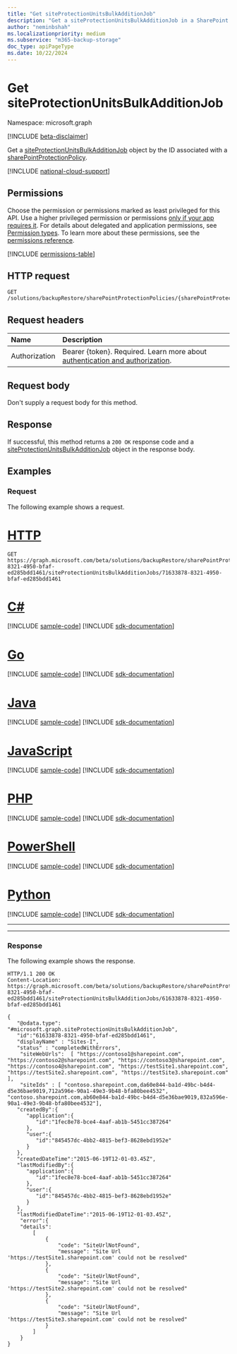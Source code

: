 ```yaml
---
title: "Get siteProtectionUnitsBulkAdditionJob"
description: "Get a siteProtectionUnitsBulkAdditionJob in a SharePoint protection policy."
author: "neminbshah"
ms.localizationpriority: medium
ms.subservice: "m365-backup-storage"
doc_type: apiPageType
ms.date: 10/22/2024
---
```


# Get siteProtectionUnitsBulkAdditionJob

Namespace: microsoft.graph

[!INCLUDE [beta-disclaimer](../../includes/beta-disclaimer.md)]

Get a [siteProtectionUnitsBulkAdditionJob](../resources/siteprotectionunitsbulkadditionjob.md) object by the ID associated with a [sharePointProtectionPolicy](../resources/sharepointprotectionpolicy.md).

[!INCLUDE [national-cloud-support](../../includes/global-only.md)]

## Permissions

Choose the permission or permissions marked as least privileged for this API. Use a higher privileged permission or permissions [only if your app requires it](/graph/permissions-overview#best-practices-for-using-microsoft-graph-permissions). For details about delegated and application permissions, see [Permission types](/graph/permissions-overview#permission-types). To learn more about these permissions, see the [permissions reference](/graph/permissions-reference).

<!-- { "blockType": "permissions", "name": "siteprotectionunitsbulkadditionjobs_get" } -->
[!INCLUDE [permissions-table](../includes/permissions/siteprotectionunitsbulkadditionjobs-get-permissions.md)]

## HTTP request

<!-- {
  "blockType": "ignored"
}
-->
``` http
GET /solutions/backupRestore/sharePointProtectionPolicies/{sharePointProtectionPolicyId}/siteProtectionUnitsBulkAdditionJobs/{siteProtectionUnitsBulkAdditionJobId}
```

## Request headers

|Name|Description|
|:---|:---|
|Authorization|Bearer {token}. Required. Learn more about [authentication and authorization](/graph/auth/auth-concepts).|

## Request body

Don't supply a request body for this method.

## Response

If successful, this method returns a `200 OK` response code and a [siteProtectionUnitsBulkAdditionJob](../resources/siteprotectionunitsbulkadditionjob.md) object in the response body.

## Examples

### Request

The following example shows a request.

# [HTTP](#tab/http)
<!-- {
  "blockType": "request",
  "name": "siteprotectionunitsbulkadditionjobs_get"
}
-->

``` http
GET https://graph.microsoft.com/beta/solutions/backupRestore/sharePointProtectionPolicies/71633878-8321-4950-bfaf-ed285bdd1461/siteProtectionUnitsBulkAdditionJobs/71633878-8321-4950-bfaf-ed285bdd1461
```

# [C#](#tab/csharp)
[!INCLUDE [sample-code](../includes/snippets/csharp/siteprotectionunitsbulkadditionjobs-get-csharp-snippets.md)]
[!INCLUDE [sdk-documentation](../includes/snippets/snippets-sdk-documentation-link.md)]

# [Go](#tab/go)
[!INCLUDE [sample-code](../includes/snippets/go/siteprotectionunitsbulkadditionjobs-get-go-snippets.md)]
[!INCLUDE [sdk-documentation](../includes/snippets/snippets-sdk-documentation-link.md)]

# [Java](#tab/java)
[!INCLUDE [sample-code](../includes/snippets/java/siteprotectionunitsbulkadditionjobs-get-java-snippets.md)]
[!INCLUDE [sdk-documentation](../includes/snippets/snippets-sdk-documentation-link.md)]

# [JavaScript](#tab/javascript)
[!INCLUDE [sample-code](../includes/snippets/javascript/siteprotectionunitsbulkadditionjobs-get-javascript-snippets.md)]
[!INCLUDE [sdk-documentation](../includes/snippets/snippets-sdk-documentation-link.md)]

# [PHP](#tab/php)
[!INCLUDE [sample-code](../includes/snippets/php/siteprotectionunitsbulkadditionjobs-get-php-snippets.md)]
[!INCLUDE [sdk-documentation](../includes/snippets/snippets-sdk-documentation-link.md)]

# [PowerShell](#tab/powershell)
[!INCLUDE [sample-code](../includes/snippets/powershell/siteprotectionunitsbulkadditionjobs-get-powershell-snippets.md)]
[!INCLUDE [sdk-documentation](../includes/snippets/snippets-sdk-documentation-link.md)]

# [Python](#tab/python)
[!INCLUDE [sample-code](../includes/snippets/python/siteprotectionunitsbulkadditionjobs-get-python-snippets.md)]
[!INCLUDE [sdk-documentation](../includes/snippets/snippets-sdk-documentation-link.md)]

---

---

### Response

The following example shows the response.
<!-- {
  "blockType": "response",
  "truncated": true,
  "@odata.type": "microsoft.graph.siteProtectionUnitsBulkAdditionJob"
}
-->

``` http
HTTP/1.1 200 OK
Content-Location: https://graph.microsoft.com/beta/solutions/backupRestore/sharePointProtectionPolicies/71633878-8321-4950-bfaf-ed285bdd1461/siteProtectionUnitsBulkAdditionJobs/61633878-8321-4950-bfaf-ed285bdd1461

{
   "@odata.type": "#microsoft.graph.siteProtectionUnitsBulkAdditionJob",
   "id":"61633878-8321-4950-bfaf-ed285bdd1461",
   "displayName" : "Sites-I",
   "status" : "completedWithErrors",
    "siteWebUrls":  [ "https://contoso1@sharepoint.com", "https://contoso2@sharepoint.com", "https://contoso3@sharepoint.com", "https://contoso4@sharepoint.com", "https://testSite1.sharepoint.com", "https://testSite2.sharepoint.com", "https://testSite3.sharepoint.com" ],
    "siteIds" : [ "contoso.sharepoint.com,da60e844-ba1d-49bc-b4d4-d5e36bae9019,712a596e-90a1-49e3-9b48-bfa80bee4532", "contoso.sharepoint.com,ab60e844-ba1d-49bc-b4d4-d5e36bae9019,832a596e-90a1-49e3-9b48-bfa80bee4532"],
   "createdBy":{
      "application":{
         "id":"1fec8e78-bce4-4aaf-ab1b-5451cc387264"
      },
      "user":{
         "id":"845457dc-4bb2-4815-bef3-8628ebd1952e"
      }
   },
   "createdDateTime":"2015-06-19T12-01-03.45Z",
   "lastModifiedBy":{
      "application":{
         "id":"1fec8e78-bce4-4aaf-ab1b-5451cc387264"
      },
      "user":{
         "id":"845457dc-4bb2-4815-bef3-8628ebd1952e"
      }
   },
   "lastModifiedDateTime":"2015-06-19T12-01-03.45Z",
    "error":{
    "details": 
        [
            {
                "code": "SiteUrlNotFound",
                "message": "Site Url 'https://testSite1.sharepoint.com' could not be resolved"
            },
            {
                "code": "SiteUrlNotFound",
                "message": "Site Url 'https://testSite2.sharepoint.com' could not be resolved"
            },
            {
                "code": "SiteUrlNotFound",
                "message": "Site Url 'https://testSite3.sharepoint.com' could not be resolved"
            }
        ]   
    }       
}
```
